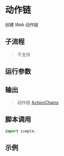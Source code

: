# 动作链 
创建 *Web* 动作链

## 子流程
> 不支持


## 运行参数




## 输出

>    动作链 [ActionChains](../../types/ActionChains.md)


## 脚本调用

```python
import simple;

```

## 示例